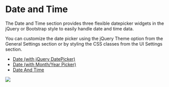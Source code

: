 # Date and Time

The Date and Time section provides three flexible datepicker widgets in the jQuery or Bootstrap style to easily handle date and time data.

You can customize the date picker using the jQuery Theme option from the General Settings section or by styling the CSS classes from the UI Settings section.

* [Date \(with jQuery DatePicker\)](/action-form/form-fields/form-fields-types/date-and-time/date-with-jquery-datepicker.html)
* [Date \(with Month/Year Picker\)](/action-form/form-fields/form-fields-types/date-and-time/date-with-monthyear-picker.html)
* [Date And Time](/action-form/form-fields/form-fields-types/date-and-time.html)

![](assets/8a223f8b04[1].png)

